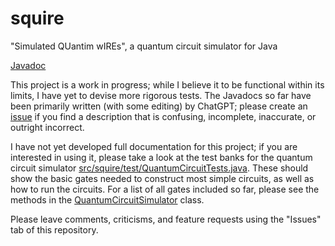 # squire
 "Simulated QUantim wIREs", a quantum circuit simulator for Java

[Javadoc](https://thomas1034.github.io/squire/doc/squire/module-summary.html)
 
 This project is a work in progress; while I believe it to be functional within its limits, I have yet to devise more rigorous tests. The Javadocs so far have been primarily written (with some editing) by ChatGPT; please create an [issue](https://github.com/Thomas1034/squire/issues/new/choose) if you find a description that is confusing, incomplete, inaccurate, or outright incorrect.

 I have not yet developed full documentation for this project; if you are interested in using it, please take a look at the test banks for the quantum circuit simulator [src/squire/test/QuantumCircuitTests.java](https://github.com/Thomas1034/squire/blob/main/src/squire/test/QuantumCircuitTests.java). These should show the basic gates needed to construct most simple circuits, as well as how to run the circuits. For a list of all gates included so far, please see the methods in the [QuantumCircuitSimulator](https://thomas1034.github.io/squire/doc/squire/squire/circuit/QuantumCircuitSimulator.html) class.

 Please leave comments, criticisms, and feature requests using the "Issues" tab of this repository.
